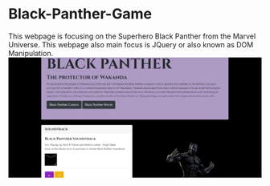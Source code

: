# Black-Panther-Game
This webpage is focusing on the Superhero Black Panther from the Marvel Universe. This webpage also main focus is JQuery or also known as DOM Manipulation. 
<img src="./assets/read-me-bp.png" id="bp-read">
